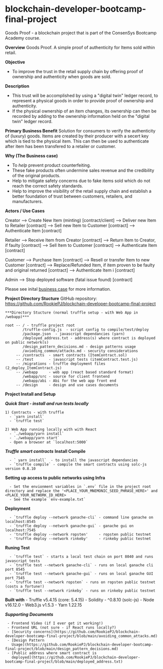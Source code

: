 # blockchain-developer-bootcamp-final-project
Goods Proof - a blockchain project that is part of the ConsenSys Bootcamp Academy course.

**Overview**
Goods Proof.  A simple proof of authenticity for Items sold within retail.

**Objective**
- To improve the trust in the retail supply chain by offering proof of ownership and authenticity when goods are sold.

**Description**
- This trust will be accomplished by using a "digital twin" ledger record, to represent a physical goods in order to provide proof of ownership and authenticity.
- If the physical ownership of an item changes, its ownership can then be recorded by adding to the ownership information held on the "digital twin" ledger  record.

**Primary Business Benefit**
Solution for consumers to verify the authenticity of (luxury) goods.
Items are created by their producer with a secert key which is tied to
the physical item.  This can then be used to authenticate after item has
been transfered to a retailer or customer.

**Why (The Business case)**
- To _help_ prevent product counterfeiting.
- These fake products often undermine sales revenue and the credibility of the original products.
- Help to mitigate safety concerns due to fake items sold which do not reach the correct safety standards.
- Help to improve the visibility of the retail supply chain and establish a better foundation of trust between customers, retailers, and manufacturers.


**Actors / Use Cases**

   Creator      --> Create New Item (minting)         [contract/client]
                --> Deliver new Item to Retailer      [contract]
                --> Sell new Item to Customer         [contract]
                --> Authenticate Item                 [contract]

   Retailer     --> Receive Item from Creator         [contract]
                --> Return Item to Creator, if faulty [contract]
                --> Sell Item to Customer             [contract]
                --> Authenticate Item                 [contract]

   Customer     --> Purchase Item                     [contract]
                --> Resell or transfer Item to new Customer [contract]
                --> Replace/Refunded Item, if item proven to be faulty and original returned [contract]
                --> Authenticate Item i               [contract]

   Admin        --> Stop deployed software (fatal issue found) [contract]

Please see inital [business case](https://github.com/RookiePJ/blockchain-developer-bootcamp-final-project/blob/main/design/DESIGN.md) for more information.

**Project Directory Stucture**
    GitHub repository: https://github.com/RookiePJ/blockchain-developer-bootcamp-final-project

    ***Directory Stucture (normal truffle setup - with Web App in /webapp)***

    root -- / - truffle project root
            /truffle-config.js  - script config to compile/test/deploy
            /package.json  - javascript dependancies (yarn) 
            /deployed_address.txt - address(s) where contract is deployed on public network(s)
            /design_pattern_decisions.md - design patterns usage
            /avioding_common/attacks.md - security considerations
         -- /contracts  - smart contracts (ItemContract.sol)
         -- /test       - javascript tests (itemContract.test.js)
         -- /migrations - truffle deployment files (2_deploy_ItemContract.js)
         -- /webapp     - web app (react based standard format)
            /webapp/src - source for client frontend
            /webapp/abi - Abi for the web app front end
         -- /design     - design and use cases documents

**Project Install and Setup**

***Quick Start - install and run tests locally***

    1) Contracts - with truffle
      - `yarn install`
      - `truffle test`
    
    2) Web App running locally with with React
      - `./webapp/yarn install`
      - `./webapp/yarn start`
      - Open a browser at `localhost:5000`

  ***Truffle smart contracts***
  ****Install Compile****

      - ` yarn install`  - to install the javascript dependancies
      - `truffle compile` - compile the smart contracts using solc-js version 0.8.10

  ****Setting up access to public networks using Infra****

      - Set the envionment variables in `.env` file in the project root directory and replace the '<PLACE_YOUR_MNEMONIC_SEED_PHRASE_HERE>' and <PLACE_YOUR_NETWORK_ID_HERE>
      - See the example `env-example.txt` 

  ****Deployment****

      - `truffle deploy --network ganache-cli` - command line ganache on localhost:8545
      - `truffle deploy --network ganache-gui` - ganache gui on localhost:7545
      - 'truffle deploy --network ropsten'     - ropsten public testnet
      - 'truffle deploy --network rinkeby'     - rinkeby public testnet

  ****Runing Test****

      - `truffle test` - starts a local test chain on port 8040 and runs javascript tests
      - `truffle test --network ganache-cli` - runs on local ganache cli port 8545
      - `truffle test --network ganache-gui` - runs on local ganache GUI port 7545
      - `truffle test --network ropsten` - runs on ropsten public testnet (costs a fortune!)
      - `truffle test --network rinkeby` - runs on rinkeby public testnet

  ****Built with****
     - Truffle v5.4.15 (core: 5.4.15)
     - Solidity - ^0.8.10 (solc-js)
     - Node v16.12.0
     - Web3.js v1.5.3
     - Yarn 1.22.15

***Supporting Documents***

     - Frontend Video (if I ever get it working!)
     - Frontend URL (not sure - if React runs locally?)
     - [Security concerns](https://github.com/RookiePJ/blockchain-developer-bootcamp-final-project/blob/main/avoiding_common_attacks.md)
     - [Design Pattern
       Usage](https://github.com/RookiePJ/blockchain-developer-bootcamp-final-project/blob/main/design_pattern_decisions.md)
     - [Public address where smart contract is
       deployed](https://github.com/RookiePJ/blockchain-developer-bootcamp-final-project/blob/main/deployed_address.txt)


